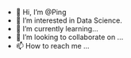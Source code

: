 - 👋 Hi, I’m @Ping
- 👀 I’m interested in Data Science.
- 🌱 I’m currently learning...
- 💞️ I’m looking to collaborate on ...
- 📫 How to reach me ...

<!---
PingYanPhD/PingYanPhD is a ✨ special ✨ repository because its `README.md` (this file) appears on your GitHub profile.
You can click the Preview link to take a look at your changes.
--->
